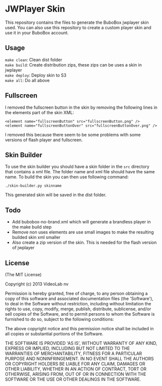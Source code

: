 JWPlayer Skin
=============

This repository contains the files to generate the BuboBox jwplayer skin used.
You can also use this repository to create a custom player skin and use it in your BuboBox account.

Usage
-----
`make clean`: Clean dist folder<br />
`make build`: Create distribution zips, these zips can be uses a skin in jwplayer<br />
`make deploy`: Deploy skin to S3<br />
`make all`: Do all above<br />

Fullscreen
----------
I removed the fullscreen button in the skin by removing the following lines in the elements part of the skin XML:

	<element name="fullscreenButton" src="fullscreenButton.png" />
	<element name="fullscreenButtonOver" src="fullscreenButtonOver.png" />

I removed this because there seem to be some problems with some versions of flash player and fullscreen.

Skin Builder
------------
To use the skin builder you should have a skin folder in the `src` directory that contains a xml file. The folder name and xml file should have the same name. To build the skin you can then use following command:

	./skin-builder.py skinname

This generated skin will be saved in the dist folder.

Todo
----
* Add bubobox-no-brand.xml which will generate a brandless player in the make build step
* Remove non uses elements are use small images to make the resulting builded skin xml smaller
* Also create a zip version of the skin. This is needed for the flash version of jwplayer

License
-------
(The MIT License)

Copyright (c) 2013 VideoLab nv

Permission is hereby granted, free of charge, to any person obtaining a copy of this software and associated documentation files (the 'Software'), to deal in the Software without restriction, including without limitation the rights to use, copy, modify, merge, publish, distribute, sublicense, and/or sell copies of the Software, and to permit persons to whom the Software is furnished to do so, subject to the following conditions:

The above copyright notice and this permission notice shall be included in all copies or substantial portions of the Software.

THE SOFTWARE IS PROVIDED 'AS IS', WITHOUT WARRANTY OF ANY KIND, EXPRESS OR IMPLIED, INCLUDING BUT NOT LIMITED TO THE WARRANTIES OF MERCHANTABILITY, FITNESS FOR A PARTICULAR PURPOSE AND NONINFRINGEMENT. IN NO EVENT SHALL THE AUTHORS OR COPYRIGHT HOLDERS BE LIABLE FOR ANY CLAIM, DAMAGES OR OTHER LIABILITY, WHETHER IN AN ACTION OF CONTRACT, TORT OR OTHERWISE, ARISING FROM, OUT OF OR IN CONNECTION WITH THE SOFTWARE OR THE USE OR OTHER DEALINGS IN THE SOFTWARE.
